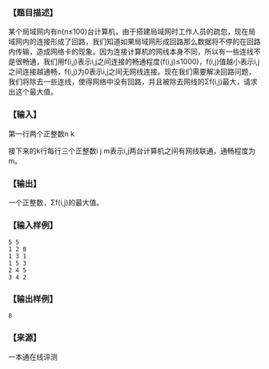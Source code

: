 ### 【题目描述】

某个局域网内有n(n≤100)台计算机，由于搭建局域网时工作人员的疏忽，现在局域网内的连接形成了回路，我们知道如果局域网形成回路那么数据将不停的在回路内传输，造成网络卡的现象。因为连接计算机的网线本身不同，所以有一些连线不是很畅通，我们用f(i,j)表示i,j之间连接的畅通程度(f(i,j)≤1000)，f(i,j)值越小表示i,j之间连接越通畅，f(i,j)为0表示i,j之间无网线连接。现在我们需要解决回路问题，我们将除去一些连线，使得网络中没有回路，并且被除去网线的Σf(i,j)最大，请求出这个最大值。

### 【输入】

第一行两个正整数n k

接下来的k行每行三个正整数i j m表示i,j两台计算机之间有网线联通，通畅程度为m。

### 【输出】

一个正整数，Σf(i,j)的最大值。

### 【输入样例】

```
5 5
1 2 8
1 3 1
1 5 3
2 4 5
3 4 2

```

### 【输出样例】

```
8
```


 ### 【来源】

 一本通在线评测 